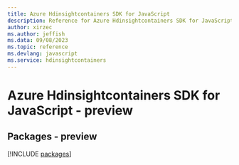 ```yaml
---
title: Azure Hdinsightcontainers SDK for JavaScript
description: Reference for Azure Hdinsightcontainers SDK for JavaScript
author: xirzec
ms.author: jeffish
ms.data: 09/08/2023
ms.topic: reference
ms.devlang: javascript
ms.service: hdinsightcontainers
---
```

# Azure Hdinsightcontainers SDK for JavaScript - preview
## Packages - preview
[!INCLUDE [packages](hdinsightcontainers-index.md)]
